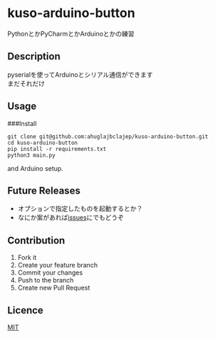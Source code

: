 # kuso-arduino-button
PythonとかPyCharmとかArduinoとかの練習

## Description
pyserialを使ってArduinoとシリアル通信ができます  
まだそれだけ

## Usage
###Install
```
git clone git@github.com:ahuglajbclajep/kuso-arduino-button.git
cd kuso-arduino-button
pip install -r requirements.txt
python3 main.py
```  
and Arduino setup.

## Future Releases
* オプションで指定したものを起動するとか？
* なにか案があれば[issues](https://github.com/ahuglajbclajep/kuso-arduino-button/issues)にでもどうぞ

## Contribution
1. Fork it  
2. Create your feature branch  
3. Commit your changes  
4. Push to the branch  
5. Create new Pull Request

## Licence
[MIT](LICENSE)